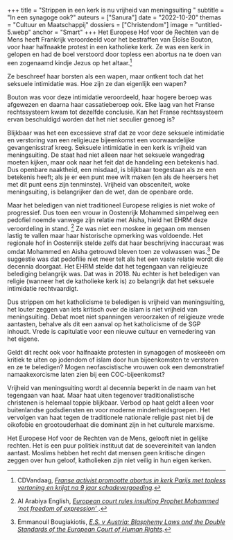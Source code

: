 +++
title = "Strippen in een kerk is nu vrijheid van meningsuiting "
subtitle = "In een synagoge ook?"
auteurs = ["Sanura"]
date = "2022-10-20"
themas = "Cultuur en Maatschappij"
dossiers = ["Christendom"]
image = "untitled-5.webp"
anchor = "Smart"
+++
Het Europese Hof voor de Rechten van de Mens heeft Frankrijk veroordeeld voor het bestraffen van Éloïse Bouton, voor haar halfnaakte protest in een katholieke kerk. Ze was een kerk in gelopen en had de boel verstoord door topless een abortus na te doen van een zogenaamd kindje Jezus op het altaar.[^1]

Ze beschreef haar borsten als een wapen, maar ontkent toch dat het seksuele intimidatie was. Hoe zijn ze dan eigenlijk een wapen?

Bouton was voor deze intimidatie veroordeeld, haar hogere beroep was afgewezen en daarna haar cassatieberoep ook. Elke laag van het Franse rechtssysteem kwam tot dezelfde conclusie. Kan het Franse rechtssysteem ervan beschuldigd worden dat het niet seculier genoeg is?

Blijkbaar was het een excessieve straf dat ze voor deze seksuele intimidatie en verstoring van een religieuze bijeenkomst een voorwaardelijke gevangenisstraf kreeg. Seksuele intimidatie in een kerk is vrijheid van meningsuiting. De staat had niet alleen naar het seksuele wangedrag moeten kijken, maar ook naar het feit dat de handeling een betekenis had. Dus openbare naaktheid, een misdaad, is blijkbaar toegestaan als ze een betekenis heeft; als je er een punt mee wilt maken (en als de heersers het met dit punt eens zijn tenminste). Vrijheid van obsceniteit, woke meningsuiting, is belangrijker dan de wet, dan de openbare orde.

Maar het beledigen van niet traditioneel Europese religies is niet woke of progressief. Dus toen een vrouw in Oostenrijk Mohammed simpelweg een pedofiel noemde vanwege zijn relatie met Aisha, hield het EHRM deze veroordeling in stand. [^2] Ze was niet een moskee in gegaan om mensen lastig te vallen maar haar historische opmerking was voldoende. Het regionale hof in Oostenrijk stelde zelfs dat haar beschrijving inaccuraat was omdat Mohammed en Aisha getrouwd bleven toen ze volwassen was.[^3] De suggestie was dat pedofilie niet meer telt als het een vaste relatie wordt die decennia doorgaat. Het EHRM stelde dat het tegengaan van religieuze belediging belangrijk was. Dat was in 2018. Nu echter is het beledigen van religie (wanneer het de katholieke kerk is) zo belangrijk dat het seksuele intimidatie rechtvaardigt.

Dus strippen om het katholicisme te beledigen is vrijheid van meningsuiting, het louter zeggen van iets kritisch over de islam is niet vrijheid van meningsuiting. Debat moet niet spanningen veroorzaken of religieuze vrede aantasten, behalve als dit een aanval op het katholicisme of de SGP inhoudt. Vrede is capitulatie voor een nieuwe cultuur en vernedering van het eigene.

Geldt dit recht ook voor halfnaakte protesten in synagogen of moskeeën om kritiek te uiten op jodendom of islam door hun bijeenkomsten te verstoren en ze te beledigen? Mogen neofascistische vrouwen ook een demonstratief namaakexorcisme laten zien bij een COC-bijeenkomst?

Vrijheid van meningsuiting wordt al decennia beperkt in de naam van het tegengaan van haat. Maar haat uiten tegenover traditionalistische christenen is helemaal toppie blijkbaar. Verbod op haat geldt alleen voor buitenlandse godsdiensten en voor moderne minderheidsgroepen. Het vervolgen van haat tegen de traditionele nationale religie past niet bij de oikofobie en grootouderhaat die dominant zijn in het culturele marxisme.

Het Europese Hof voor de Rechten van de Mens, gelooft niet in gelijke rechten. Het is een puur politiek instituut dat de soevereiniteit van landen aantast. Moslims hebben het recht dat mensen geen kritische dingen zeggen over hun geloof, katholieken zijn niet veilig in hun eigen kerken.

[^1]: CDVandaag, *[Franse activist promootte abortus in kerk Parijs met topless vertoning en krijgt na 9 jaar schadevergoeding](https://cvandaag.nl/93060-franse-activist-promootte-abortus-in-kerk-parijs-met-topless-vertoning-en-krijgt-na-9-jaar-schadevergoeding)*.
[^2]: Al Arabiya English, *[European court rules insulting Prophet Mohammed ‘not freedom of expression’
](https://english.alarabiya.net/features/2018/10/25/European-court-rules-insulting-Prophet-Mohammed-not-freedom-of-expression-)*.
[^3]: Emmanouil Bougiakiotis, *[E.S. v Austria: Blasphemy Laws and the Double Standards of the European Court of Human Rights](https://ukconstitutionallaw.org/2018/11/22/emmanouil-bougiakiotis-e-s-v-austria-blasphemy-laws-and-the-double-standards-of-the-european-court-of-human-rights/)*.